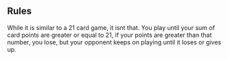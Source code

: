 ## Rules
While it is similar to a 21 card game, it isnt that.
You play until your  sum of card points are greater or equal to 21, if your points are greater than that number, you lose, but your opponent keeps on playing until it loses or gives up.